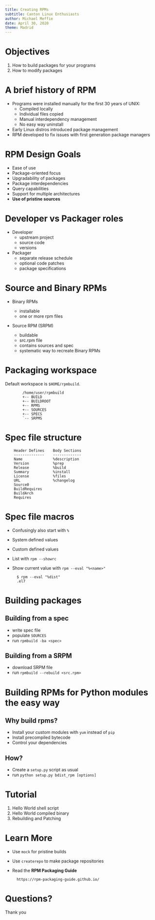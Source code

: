 ```yaml
---
title: Creating RPMs
subtitle: Canton Linux Enthusiasts
author: Michael Meffie
date: April 30, 2020
theme: Madrid
---
```


# Objectives

1. How to build packages for your programs
2. How to modify packages

# A brief history of RPM

* Programs were installed manually for the first 30 years of UNIX:
    * Compiled locally
    * Individual files copied
    * Manual interdependency management
    * No easy way uninstall
* Early Linux distros introduced package management
* RPM developed to fix issues with first generation package managers

# RPM Design Goals

* Ease of use
* Package-oriented focus
* Upgradability of packages
* Package interdependencies
* Query capabilities
* Support for multiple architectures
* **Use of pristine sources**

# Developer vs Packager roles

* Developer
    * upstream project
    * source code
    * versions
* Packager
    * separate release schedule
    * optional code patches
    * package specifications

# Source and Binary RPMs

* Binary RPMs
    * installable
    * one or more rpm files

* Source RPM (SRPM)
    * buildable
    * src.rpm file
    * contains sources and spec
    * systematic way to recreate Binary RPMs

# Packaging workspace

Default workspace is `$HOME/rpmbuild`.

            /home/user/rpmbuild
            +-- BUILD
            +-- BUILDROOT
            +-- RPMS
            +-- SOURCES
            +-- SPECS
            `-- SRPMS

# Spec file structure

        Header Defines    Body Sections
        --------------    -------------
        Name              %description
        Version           %prep
        Release           %build
        Summary           %install
        License           %files
        URL               %changelog
        Source0
        BuildRequires
        BuildArch
        Requires

# Spec file macros

* Confusingly also start with `%`
* System defined values
* Custom defined values
* List with `rpm --showrc`
* Show current value with `rpm --eval "%<name>"`

        $ rpm --eval "%dist"
        .el7

# Building packages

## Building from a spec
* write spec file
* populate `SOURCES`
* run `rpmbuild -ba <spec>`

## Building from a SRPM
* download SRPM file
* run `rpmbuild --rebuild <src.rpm>`

# Building RPMs for Python modules the easy way

## Why build rpms?
* Install your custom modules with `yum` instead of `pip`
* Install precompiled bytecode
* Control your dependencies

## How?
* Create a `setup.py` script as usual
* run `python setup.py bdist_rpm [options]`

# Tutorial

1. Hello World shell script
2. Hello World compiled binary
3. Rebuilding and Patching

# Learn More

* Use `mock` for pristine builds
* Use `createrepo` to make package repositories
* Read the **RPM Packaging Guide**

        https://rpm-packaging-guide.github.io/

# Questions?

Thank you
